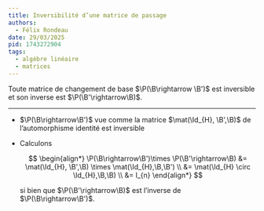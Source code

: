 ```yaml
---
title: Inversibilité d’une matrice de passage
authors:
  - Félix Rondeau
date: 29/03/2025
pid: 1743272904
tags:
  - algèbre linéaire
  - matrices
---
```


Toute matrice de changement de base $\P(\B\rightarrow \B')$ est inversible et son inverse est $\P(\B'\rightarrow\B)$.

---

- $\P(\B\rightarrow\B')$ vue comme la matrice $\mat(\Id_{H}, \B',\B)$ de l’automorphisme identité est inversible
- Calculons

  $$
  \begin{align*}
      \P(\B\rightarrow\B')\times \P(\B'\rightarrow\B) &= \mat(\Id_{H}, \B',\B) \times  \mat(\Id_{H},\B,\B') \\
  &= \mat(\Id_{H} \circ \Id_{H},\B,\B) \\
  &= I_{n}
  \end{align*}
  $$

  si bien que $\P(\B'\rightarrow\B)$ est l’inverse de $\P(\B\rightarrow\B')$.

